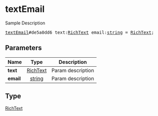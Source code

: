 # textEmail

Sample Description

<pre>
<a href="../constructor/textEmail.md">textEmail</a>#de5a0dd6 text:<a href="../type/RichText.md">RichText</a> email:<a href="../type/string.md">string</a> = <a href="../type/RichText.md">RichText</a>;</pre>
## Parameters

| Name | Type | Description |
|------|:----:|-------------|
| **text** | <a href="../type/RichText.md">RichText</a> | Param description |
| **email** | <a href="../type/string.md">string</a> | Param description |

## Type

<a href="../type/RichText.md">RichText</a>
